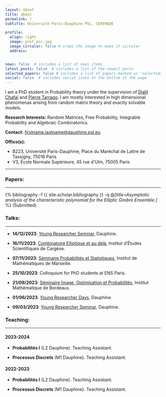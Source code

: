 ```yaml
---
layout: about
title: about
permalink: /
subtitle: Université Paris-Dauphine PSL, CEREMADE

profile:
  align: right
  image: prof_pic.jpg
  image_circular: false # crops the image to make it circular
  address: 


news: false  # includes a list of news items
latest_posts: false  # includes a list of the newest posts
selected_papers: false # includes a list of papers marked as "selected={true}"
social: false  # includes social icons at the bottom of the page
---
```


I am a PhD student in Probability theory under the supervision of [Djalil Chafaï](https://djalil.chafai.net/wiki/) and [Pierre Tarrago](http://tarrago.perso.math.cnrs.fr). I am mostly interested in high dimensional phenomenas arising from random matrix theory and exactly solvable models. 

**Research Interests:** Random Matrices, Free Probability, Integrable Probability and Algebraic Combinatorics.

**Contact:** firstname.lastname@dauphine.psl.eu

**Office(s):** 
- B223, Université Paris-Dauphine, Place du Maréchal de Lattre de Tassigny, 75016 Paris
- V3, École Normale Supérieure, 45 rue d'Ulm, 75005 Paris

---

### Papers:
---

  {% bibliography -f {{ site.scholar.bibliography }} -q @*[title=Asymptotic analysis of the characteristic polynomial for the Elliptic Ginibre Ensemble.]* %}
(Submitted)


### Talks:
---

- **14/12/2023**: [Young Researcher Seminar](https://www.ceremade.dauphine.fr/en/seminars/young-researcher-seminar.html), Dauphine.

- **16/11/2023**: [Combinatoire Elliptique et au delà](https://cargesecombinepic.wp.imt.fr), Institut d’Études Scientifiques de Cargèse.

- **07/11/2023**: [Séminaire Probabilités et Statistiques](https://www.i2m.univ-amu.fr/agenda/seminaires/probabilites-et-statistique/), Institut de Mathématiques de Marseille.

- **25/10/2023**: Colloquium for PhD students at ENS Paris.

- **21/09/2023**: [Séminaire Image, Optimisation et Probabilités](https://www.math.u-bordeaux.fr/imb/seminaire-images-optimisation-et-probabilites), Institut Mathématique de Bordeaux. 

- **01/06/2023**: [Young Researcher Days](https://young-researcher-days.github.io/presentations/), Dauphine.

- **09/03/2023**: [Young Researcher Seminar](https://www.ceremade.dauphine.fr/en/seminars/young-researcher-seminar.html), Dauphine.



### Teaching: 
---

#### 2023-2024

- **Probabilités I** (L2 Dauphine). Teaching Assistant.

- **Processus Discrets** (M1 Dauphine). Teaching Assistant. 

#### 2022-2023

- **Probabilités I** (L2 Dauphine). Teaching Assistant.

- **Processus Discrets** (M1 Dauphine). Teaching Assistant. 




